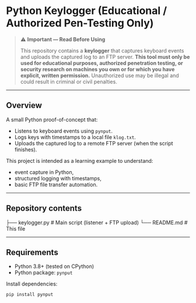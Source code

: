 # Python Keylogger (Educational / Authorized Pen-Testing Only)

> ⚠️ **Important — Read Before Using**
>
> This repository contains a **keylogger** that captures keyboard events and uploads the captured log to an FTP server. **This tool must only be used for educational purposes, authorized penetration testing, or security research on machines you own or for which you have explicit, written permission.** Unauthorized use may be illegal and could result in criminal or civil penalties.

---

## Overview

A small Python proof-of-concept that:

- Listens to keyboard events using `pynput`.
- Logs keys with timestamps to a local file `klog.txt`.
- Uploads the captured log to a remote FTP server (when the script finishes).

This project is intended as a learning example to understand:
- event capture in Python,
- structured logging with timestamps,
- basic FTP file transfer automation.

---

## Repository contents
├── keylogger.py # Main script (listener + FTP upload)
└── README.md # This file


---

## Requirements

- Python 3.8+ (tested on CPython)
- Python package: `pynput`

Install dependencies:

```bash
pip install pynput
